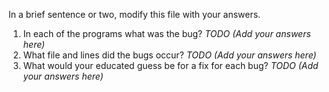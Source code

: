 In a brief sentence or two,  modify this file with your answers.

1. In each of the programs what was the bug?  *TODO (Add your answers here)*
2. What file and lines did the bugs occur? *TODO (Add your answers here)*
3. What would your educated guess be for a fix for each bug? *TODO (Add your answers here)*
